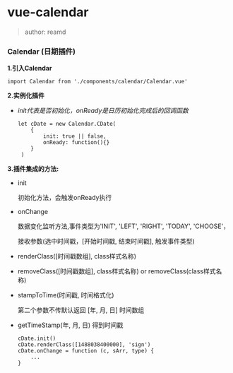 # vue-calendar

> author: reamd

### Calendar (日期插件)

**1.引入Calendar**

`import Calendar from './components/calendar/Calendar.vue'`


**2.实例化插件**

- *init代表是否初始化，onReady是日历初始化完成后的回调函数*

    ```code
    let cDate = new Calendar.CDate(
        {
            init: true || false,
            onReady: function(){}
        }
     )
    ```

**3.插件集成的方法:**

- init

    初始化方法，会触发onReady执行

- onChange

    数据变化监听方法,事件类型为'INIT', 'LEFT', 'RIGHT', 'TODAY', 'CHOOSE'，

    接收参数(选中时间戳，[开始时间戳, 结束时间戳], 触发事件类型)

- renderClass([时间戳数组], class样式名称)

- removeClass([时间戳数组], class样式名称) or removeClass(class样式名称)

- stampToTime(时间戳, 时间格式化)

    第二个参数不传默认返回 [年, 月, 日] 时间数组

- getTimeStamp(年, 月, 日) 得到时间戳

    ```code
    cDate.init()
    cDate.renderClass([1488038400000], 'sign')
    cDate.onChange = function (c, sArr, type) {
        ...
    }
    ```
